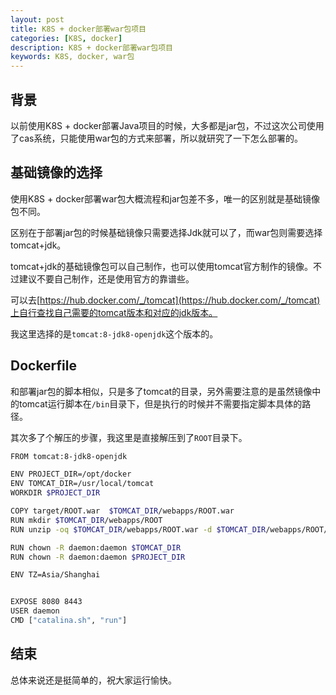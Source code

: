 ```yaml
---
layout: post
title: K8S + docker部署war包项目
categories: [K8S, docker]
description: K8S + docker部署war包项目
keywords: K8S, docker, war包
---
```


## 背景
以前使用K8S + docker部署Java项目的时候，大多都是jar包，不过这次公司使用了cas系统，只能使用war包的方式来部署，所以就研究了一下怎么部署的。

## 基础镜像的选择
使用K8S + docker部署war包大概流程和jar包差不多，唯一的区别就是基础镜像包不同。

区别在于部署jar包的时候基础镜像只需要选择Jdk就可以了，而war包则需要选择tomcat+jdk。

tomcat+jdk的基础镜像包可以自己制作，也可以使用tomcat官方制作的镜像。不过建议不要自己制作，还是使用官方的靠谱些。

可以去[https://hub.docker.com/_/tomcat](https://hub.docker.com/_/tomcat)上自行查找自己需要的tomcat版本和对应的jdk版本。

我这里选择的是`tomcat:8-jdk8-openjdk`这个版本的。

## Dockerfile

和部署jar包的脚本相似，只是多了tomcat的目录，另外需要注意的是虽然镜像中的tomcat运行脚本在`/bin`目录下，但是执行的时候并不需要指定脚本具体的路径。

其次多了个解压的步骤，我这里是直接解压到了`ROOT`目录下。

```bash
FROM tomcat:8-jdk8-openjdk

ENV PROJECT_DIR=/opt/docker
ENV TOMCAT_DIR=/usr/local/tomcat
WORKDIR $PROJECT_DIR

COPY target/ROOT.war  $TOMCAT_DIR/webapps/ROOT.war
RUN mkdir $TOMCAT_DIR/webapps/ROOT
RUN unzip -oq $TOMCAT_DIR/webapps/ROOT.war -d $TOMCAT_DIR/webapps/ROOT/

RUN chown -R daemon:daemon $TOMCAT_DIR
RUN chown -R daemon:daemon $PROJECT_DIR

ENV TZ=Asia/Shanghai


EXPOSE 8080 8443
USER daemon
CMD ["catalina.sh", "run"]
```

## 结束
总体来说还是挺简单的，祝大家运行愉快。
